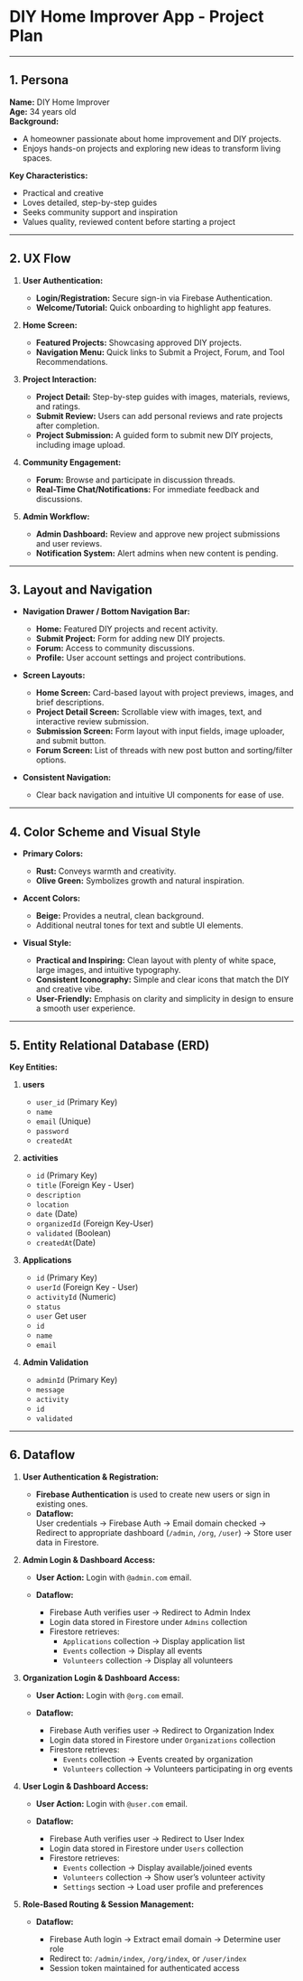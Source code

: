 # DIY Home Improver App - Project Plan

---

## 1. Persona

**Name:** DIY Home Improver  
**Age:** 34 years old  
**Background:**  
* A homeowner passionate about home improvement and DIY projects.  
* Enjoys hands-on projects and exploring new ideas to transform living spaces.

**Key Characteristics:**  
* Practical and creative  
* Loves detailed, step-by-step guides  
* Seeks community support and inspiration  
* Values quality, reviewed content before starting a project  

---

## 2. UX Flow

1. **User Authentication:**  
   - **Login/Registration:** Secure sign-in via Firebase Authentication.
   - **Welcome/Tutorial:** Quick onboarding to highlight app features.

2. **Home Screen:**  
   - **Featured Projects:** Showcasing approved DIY projects.
   - **Navigation Menu:** Quick links to Submit a Project, Forum, and Tool Recommendations.

3. **Project Interaction:**  
   - **Project Detail:** Step-by-step guides with images, materials, reviews, and ratings.
   - **Submit Review:** Users can add personal reviews and rate projects after completion.
   - **Project Submission:** A guided form to submit new DIY projects, including image upload.

4. **Community Engagement:**  
   - **Forum:** Browse and participate in discussion threads.
   - **Real-Time Chat/Notifications:** For immediate feedback and discussions.

5. **Admin Workflow:**  
   - **Admin Dashboard:** Review and approve new project submissions and user reviews.
   - **Notification System:** Alert admins when new content is pending.

---

## 3. Layout and Navigation

* **Navigation Drawer / Bottom Navigation Bar:**  
  + **Home:** Featured DIY projects and recent activity.
  + **Submit Project:** Form for adding new DIY projects.
  + **Forum:** Access to community discussions.
  + **Profile:** User account settings and project contributions.

* **Screen Layouts:**  
  + **Home Screen:** Card-based layout with project previews, images, and brief descriptions.
  + **Project Detail Screen:** Scrollable view with images, text, and interactive review submission.
  + **Submission Screen:** Form layout with input fields, image uploader, and submit button.
  + **Forum Screen:** List of threads with new post button and sorting/filter options.

* **Consistent Navigation:**  
  + Clear back navigation and intuitive UI components for ease of use.

---

## 4. Color Scheme and Visual Style

* **Primary Colors:**  
  + **Rust:** Conveys warmth and creativity.
  + **Olive Green:** Symbolizes growth and natural inspiration.

* **Accent Colors:**  
  + **Beige:** Provides a neutral, clean background.
  + Additional neutral tones for text and subtle UI elements.

* **Visual Style:**  
  + **Practical and Inspiring:** Clean layout with plenty of white space, large images, and intuitive typography.
  + **Consistent Iconography:** Simple and clear icons that match the DIY and creative vibe.
  + **User-Friendly:** Emphasis on clarity and simplicity in design to ensure a smooth user experience.

---

## 5. Entity Relational Database (ERD)

**Key Entities:**

1. **users**
   - `user_id` (Primary Key)
   - `name`
   - `email` (Unique)
   - `password`
   - `createdAt`

2. **activities**
   - `id` (Primary Key)
   - `title` (Foreign Key - User)
   - `description`
   - `location`
   - `date` (Date)
   - `organizedId` (Foreign Key-User)
   - `validated` (Boolean)
   - `createdAt`(Date)

3. **Applications**
   - `id` (Primary Key)
   - `userId` (Foreign Key - User)
   - `activityId` (Numeric)
   - `status` 
   - `user` Get user
   -    `id`
   -    `name`
   -    `email`

5. **Admin Validation**
   - `adminId` (Primary Key)
   - `message`
   - `activity`
   -    `id`
   -    `validated`
---

## 6. Dataflow

1. **User Authentication & Registration:**
   - **Firebase Authentication** is used to create new users or sign in existing ones.
   - **Dataflow:**  
     User credentials → Firebase Auth → Email domain checked → Redirect to appropriate dashboard (`/admin`, `/org`, `/user`) → Store user data in Firestore.

2. **Admin Login & Dashboard Access:**
   - **User Action:** Login with `@admin.com` email.
   - **Dataflow:**  
     
     - Firebase Auth verifies user → Redirect to Admin Index  
     - Login data stored in Firestore under `Admins` collection  
     - Firestore retrieves:  
       - `Applications` collection → Display application list  
       - `Events` collection → Display all events  
       - `Volunteers` collection → Display all volunteers

3. **Organization Login & Dashboard Access:**
   - **User Action:** Login with `@org.com` email.
   - **Dataflow:**  
     
     - Firebase Auth verifies user → Redirect to Organization Index  
     - Login data stored in Firestore under `Organizations` collection  
     - Firestore retrieves:  
       - `Events` collection → Events created by organization  
       - `Volunteers` collection → Volunteers participating in org events

4. **User Login & Dashboard Access:**
   - **User Action:** Login with `@user.com` email.
   - **Dataflow:**  
     
     - Firebase Auth verifies user → Redirect to User Index  
     - Login data stored in Firestore under `Users` collection  
     - Firestore retrieves:  
       - `Events` collection → Display available/joined events  
       - `Volunteers` collection → Show user’s volunteer activity  
       - `Settings` section → Load user profile and preferences

5. **Role-Based Routing & Session Management:**
   - **Dataflow:**  
     
     - Firebase Auth login → Extract email domain → Determine user role  
     - Redirect to: `/admin/index`, `/org/index`, or `/user/index`  
     - Session token maintained for authenticated access
